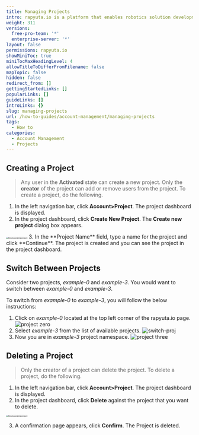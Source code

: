 ```yaml
---
title: Managing Projects
intro: rapyuta.io is a platform that enables robotics solution development by providing the necessary software infrastructure and facilitating the interaction between multiple stakeholders who contribute to the solution development.
weight: 311
versions:
  free-pro-team: '*'
  enterprise-server: '*'
layout: false
permissions: rapyuta.io
showMiniToc: true
miniTocMaxHeadingLevel: 4
allowTitleToDifferFromFilename: false
mapTopic: false
hidden: false
redirect_from: []
gettingStartedLinks: []
popularLinks: []
guideLinks: []
introLinks: {}
slug: managing-projects
url: /how-to-guides/account-management/managing-projects
tags:
  - How to
categories:
  - Account Management
  - Projects
---
```

## Creating a Project

> Any user in the **Activated** state can create a new project. 
> Only the **creator** of the project can add or remove users from the project. To create a project, do the following.

1. In the left navigation bar, click **Account>Project**. The project dashboard is displayed.
2. In the project dashboard, click **Create New Project**. The **Create new project** dialog box appears.
  <img src="/images/getting-started/organization/project/proj-name.png" alt="Delete existing project" style="zoom:35%;" /> 
3. In the **Project Name** field, type a name for the project and click **Continue**.
  The project is created and you can see the project in the project dashboard.

## Switch Between Projects
Consider two projects, *example-0* and *example-3*. You would want to
switch between *example-0* and *example-3*.

To switch from *example-0* to *example-3*, you will follow the below instructions:

1. Click on *example-0* located at the top left corner of the rapyuta.io page.
   ![project zero](/images/getting-started/organization/project/switch-projs/example-0.png?classes=border,shadow&width=50pc)
2. Select *example-3* from the list of available projects.
   ![switch-proj](/images/getting-started/organization/project/switch-projs/switch-proj.png?classes=border,shadow&width=50pc)
3. Now you are in *example-3* project namespace.
   ![project three](/images/getting-started/organization/project/switch-projs/example-3.png?classes=border,shadow&width=50pc)

## Deleting a Project

> Only the creator of a project can delete the project. To delete a project, do the following.


1. In the left navigation bar, click **Account>Project**. The project dashboard is displayed.
2. In the project dashboard, click **Delete** against the project that you want to delete.   

  <img src="/images/getting-started/organization/project/delete-project.png" alt="Delete existing project" style="zoom:35%;" /> 

3. A confirmation page appears, click **Confirm**. The Project is deleted.

